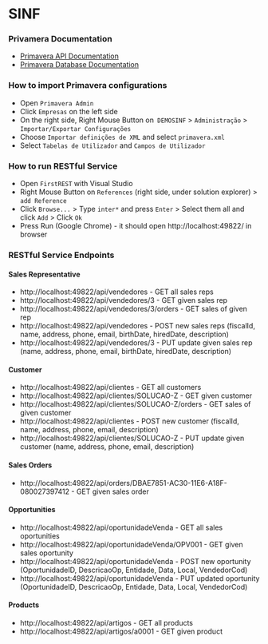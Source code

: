 ﻿# SINF

### Privamera Documentation

* [Primavera API Documentation](http://www.primaverabss.com/pkb/Homepage-Detalhes_Artigo2.aspx?SourceID=2d3b2a63-e518-458c-846d-9254cae91bbe&Level=3&ParentCat=d08ca5de-6975-4a3b-b1e9-072a3fe5f114&CatPath=L900%40ERP900%40d08ca5de-6975-4a3b-b1e9-072a3fe5f114&ItemKey=c9c925d3-d716-415a-8edc-fe5a2a036010)
* [Primavera Database Documentation](http://www.primaverabss.com/pkb/Homepage-Detalhes%20Categoria.aspx?SourceID=c2d14572-bdba-4a38-af6b-36b1ac4f8bc9&Level=3&ParentCat=TBL&CatPath=139b7747-6fcc-11de-9abd-00155d06082b%40c17dd489-af4c-11e3-a101-00155d0ece6a@TBL&ParentCategoryDescription=TBL)


### How to import Primavera configurations

* Open ``Primavera Admin``
* Click ``Empresas`` on the left side
* On the right side, Right Mouse Button on`` DEMOSINF`` > ``Administração`` > ``Importar/Exportar Configurações``
* Choose ``Importar definições de XML`` and select ``primavera.xml``
* Select ``Tabelas de Utilizador`` and ``Campos de Utilizador``

### How to run RESTful Service

* Open ``FirstREST`` with Visual Studio
* Right Mouse Button on ``References`` (right side, under solution explorer) > ``add Reference``
* Click ``Browse...`` > Type ``inter*`` and press ``Enter`` > Select them all and click ``Add`` > Click ``Ok``
* Press Run (Google Chrome) - it should open http://localhost:49822/ in browser


### RESTful Service Endpoints

#### Sales Representative

* http://localhost:49822/api/vendedores - GET all sales reps
* http://localhost:49822/api/vendedores/3 - GET given sales rep
* http://localhost:49822/api/vendedores/3/orders - GET sales of given rep
* http://localhost:49822/api/vendedores - POST new sales reps (fiscalId, name, address, phone, email, birthDate, hiredDate, description)
* http://localhost:49822/api/vendedores/3 - PUT update given sales rep (name, address, phone, email, birthDate, hiredDate, description)

#### Customer

* http://localhost:49822/api/clientes - GET all customers
* http://localhost:49822/api/clientes/SOLUCAO-Z - GET given customer
* http://localhost:49822/api/clientes/SOLUCAO-Z/orders - GET sales of given customer
* http://localhost:49822/api/clientes - POST new customer (fiscalId, name, address, phone, email, description)
* http://localhost:49822/api/clientes/SOLUCAO-Z - PUT update given customer (name, address, phone, email, description)

#### Sales Orders

* http://localhost:49822/api/orders/DBAE7851-AC30-11E6-A18F-080027397412 - GET given sales order

#### Opportunities

* http://localhost:49822/api/oportunidadeVenda - GET all sales oportunities
* http://localhost:49822/api/oportunidadeVenda/OPV001 - GET given sales oportunity
* http://localhost:49822/api/oportunidadeVenda - POST new oportunity (OportunidadeID, DescricaoOp, Entidade, Data, Local, VendedorCod)
* http://localhost:49822/api/oportunidadeVenda - PUT updated oportunity (OportunidadeID, DescricaoOp, Entidade, Data, Local, VendedorCod)

#### Products

* http://localhost:49822/api/artigos - GET all products
* http://localhost:49822/api/artigos/a0001  - GET given product
